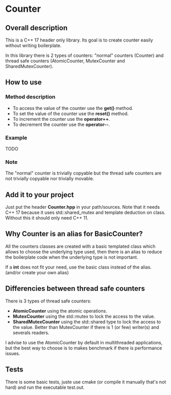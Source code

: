 # Counter
## Overall description
This is a C++ 17 header only library. Its goal is to create counter easily without writing boilerplate.

In this library there is 2 types of counters: "normal" counters (Counter) and thread safe counters (AtomicCounter, MutexCounter and SharedMutexCounter).

## How to use
### Method description 
* To access the value of the counter use the __get()__ method.
* To set the value of the counter use the __reset()__ method.
* To increment the counter use the __operator++__.
* To decrement the counter use the __operator--__.

### Example
 TODO

### Note
The "normal" counter is trivially copyable but the thread safe counters are not trivially copyable nor trivially movable.

## Add it to your project
Just put the header __Counter.hpp__ in your path/sources.
Note that it needs C++ 17 because it uses std::shared_mutex and template deduction on class. Without this it should only need C++ 11.

## Why Counter is an alias for BasicCounter<int>?
All the counters classes are created with a basic templated class which allows to choose the underlying type used, then there is an alias to reduce the boilerplate code when the underlying type is not important.

If a __int__ does not fit your need, use the basic class instead of the alias. (and/or create your own alias)

## Differencies between thread safe counters
There is 3 types of thread safe counters:
* __AtomicCounter__ using the atomic operations.
* __MutexCounter__ using the std::mutex to lock the access to the value.
* __SharedMutexCounter__ using the std::shared type to lock the access to the value. Better than MutexCounter if there is 1 (or few) writer(s) and severals readers.

I advise to use the AtomicCounter by default in multithreaded applications, but the best way to choose is to makes benchmark if there is performance issues.

## Tests
There is some basic tests, juste use cmake (or compile it manually that's not hard) and run the executable test.out.

